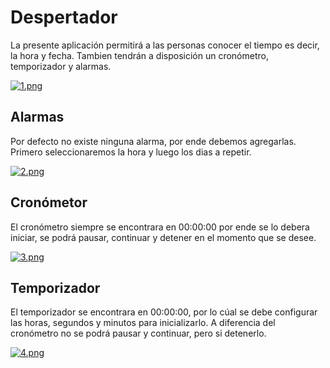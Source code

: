 # Despertador

La presente aplicación permitirá a las personas conocer el tiempo es decir, la hora y fecha. Tambien tendrán a disposición un cronómetro, temporizador y alarmas.

[![1.png](https://i.postimg.cc/HLJNCfbn/1.png)](https://postimg.cc/zLr7C2tY)


## Alarmas

Por defecto no existe ninguna alarma, por ende debemos agregarlas. Primero seleccionaremos la hora y luego los dias a repetir.

[![2.png](https://i.postimg.cc/mryWqx49/2.png)](https://postimg.cc/DW0NJM8f)

## Cronómetor

El cronómetro siempre se encontrara en 00:00:00 por ende se lo debera iniciar, se podrá pausar, continuar y detener en el momento que se desee.

[![3.png](https://i.postimg.cc/9Xx395C8/3.png)](https://postimg.cc/7bTQvRC0)

## Temporizador

El temporizador se encontrara en 00:00:00, por lo cúal se debe configurar las horas, segundos y minutos para inicializarlo. A diferencia del cronómetro no se podrá pausar y continuar, pero si detenerlo. 

[![4.png](https://i.postimg.cc/TYLbbDZK/4.png)](https://postimg.cc/GHR9wH3R)

